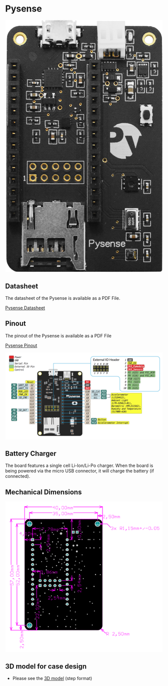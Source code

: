# Pysense

![](../../.gitbook/assets/assets-lil0igdl11z7jos_jpx-lkn7scqkkkb6tqb3uyo-lkn83hclnq-gurt2p_m-pysense.png) 

## Datasheet

The datasheet of the Pysense is available as a PDF File.

<a href="../../.gitbook/assets/pysense-specsheet.pdf" target="_blank"> Pysense Datasheet </a>

## Pinout

The pinout of the Pysense is available as a PDF File

<a href="../../.gitbook/assets/pysense-pinout.pdf" target="_blank"> Pysense Pinout </a>

![](../../.gitbook/assets/pysense-pinout-1.png)

## Battery Charger

The board features a single cell Li-Ion/Li-Po charger. When the board is being powered via the micro USB connector, it will charge the battery \(if connected\).

## Mechanical Dimensions

![](../../.gitbook/assets/Pysense_v1.1_MechanicalDimensions_b.png)


## 3D model for case design

* Please see the [3D model](../../.gitbook/assets/PySense_v1.1.step) (step format)

